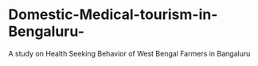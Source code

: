 # Domestic-Medical-tourism-in-Bengaluru-
A study on Health Seeking Behavior of West Bengal Farmers in Bangaluru
